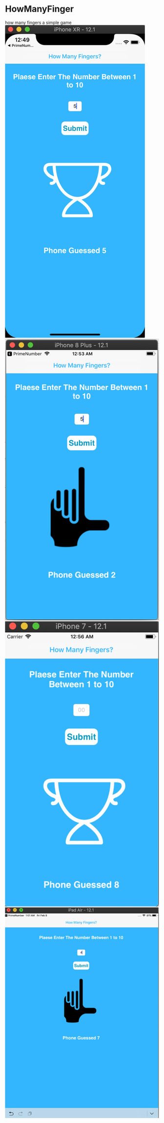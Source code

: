 # HowManyFinger
how many fingers a simple game
![iphone XR](https://github.com/ashishvpatel123/HowManyFinger/blob/master/Screen%20Shot%202019-02-08%20at%2012.49.51%20AM.png)
![iphone 8 plus](https://github.com/ashishvpatel123/HowManyFinger/blob/master/Screen%20Shot%202019-02-08%20at%2012.53.16%20AM.png)
![iphone 7](https://github.com/ashishvpatel123/HowManyFinger/blob/master/Screen%20Shot%202019-02-08%20at%2012.56.45%20AM.png)
![ipad Air](https://github.com/ashishvpatel123/HowManyFinger/blob/master/Screen%20Shot%202019-02-08%20at%201.01.46%20AM.png)

